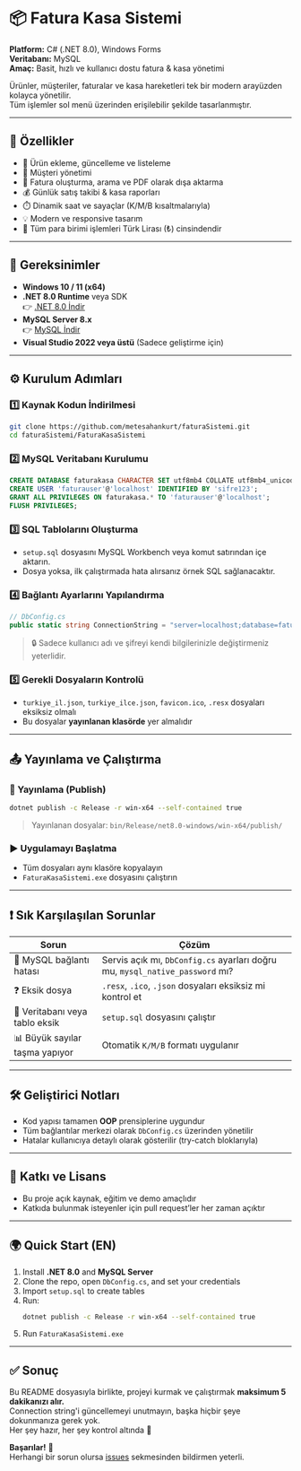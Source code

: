 # 📦 Fatura Kasa Sistemi

**Platform:** C# (.NET 8.0), Windows Forms  
**Veritabanı:** MySQL  
**Amaç:** Basit, hızlı ve kullanıcı dostu fatura & kasa yönetimi

Ürünler, müşteriler, faturalar ve kasa hareketleri tek bir modern arayüzden kolayca yönetilir.  
Tüm işlemler sol menü üzerinden erişilebilir şekilde tasarlanmıştır.

---

## 🚀 Özellikler

- 🛒 Ürün ekleme, güncelleme ve listeleme  
- 👤 Müşteri yönetimi  
- 🧾 Fatura oluşturma, arama ve PDF olarak dışa aktarma  
- 💰 Günlük satış takibi & kasa raporları  
- ⏱️ Dinamik saat ve sayaçlar (K/M/B kısaltmalarıyla)  
- 💡 Modern ve responsive tasarım  
- 💸 Tüm para birimi işlemleri Türk Lirası (₺) cinsindendir  

---

## 🧰 Gereksinimler

- **Windows 10 / 11 (x64)**  
- **.NET 8.0 Runtime** veya SDK  
  👉 [.NET 8.0 İndir](https://dotnet.microsoft.com/en-us/download/dotnet/8.0)  
- **MySQL Server 8.x**  
  👉 [MySQL İndir](https://dev.mysql.com/downloads/installer/)  
- **Visual Studio 2022 veya üstü** (Sadece geliştirme için)

---

## ⚙️ Kurulum Adımları

### 1️⃣ Kaynak Kodun İndirilmesi
```bash
git clone https://github.com/metesahankurt/faturaSistemi.git
cd faturaSistemi/FaturaKasaSistemi
```

### 2️⃣ MySQL Veritabanı Kurulumu
```sql
CREATE DATABASE faturakasa CHARACTER SET utf8mb4 COLLATE utf8mb4_unicode_ci;
CREATE USER 'faturauser'@'localhost' IDENTIFIED BY 'sifre123';
GRANT ALL PRIVILEGES ON faturakasa.* TO 'faturauser'@'localhost';
FLUSH PRIVILEGES;
```

### 3️⃣ SQL Tablolarını Oluşturma

- `setup.sql` dosyasını MySQL Workbench veya komut satırından içe aktarın.  
- Dosya yoksa, ilk çalıştırmada hata alırsanız örnek SQL sağlanacaktır.

### 4️⃣ Bağlantı Ayarlarını Yapılandırma
```csharp
// DbConfig.cs
public static string ConnectionString = "server=localhost;database=faturakasa;user=faturauser;password=sifre123;";
```

> 🔒 Sadece kullanıcı adı ve şifreyi kendi bilgilerinizle değiştirmeniz yeterlidir.

### 5️⃣ Gerekli Dosyaların Kontrolü

- `turkiye_il.json`, `turkiye_ilce.json`, `favicon.ico`, `.resx` dosyaları eksiksiz olmalı  
- Bu dosyalar **yayınlanan klasörde** yer almalıdır

---

## 📤 Yayınlama ve Çalıştırma

### 🔨 Yayınlama (Publish)
```bash
dotnet publish -c Release -r win-x64 --self-contained true
```

> Yayınlanan dosyalar:
> `bin/Release/net8.0-windows/win-x64/publish/`

### ▶️ Uygulamayı Başlatma

- Tüm dosyaları aynı klasöre kopyalayın  
- `FaturaKasaSistemi.exe` dosyasını çalıştırın

---

## ❗ Sık Karşılaşılan Sorunlar

| Sorun | Çözüm |
|------|-------|
| 🔌 MySQL bağlantı hatası | Servis açık mı, `DbConfig.cs` ayarları doğru mu, `mysql_native_password` mı? |
| ❓ Eksik dosya | `.resx`, `.ico`, `.json` dosyaları eksiksiz mi kontrol et |
| 📄 Veritabanı veya tablo eksik | `setup.sql` dosyasını çalıştır |
| 📊 Büyük sayılar taşma yapıyor | Otomatik `K/M/B` formatı uygulanır |

---

## 🛠️ Geliştirici Notları

- Kod yapısı tamamen **OOP** prensiplerine uygundur  
- Tüm bağlantılar merkezi olarak `DbConfig.cs` üzerinden yönetilir  
- Hatalar kullanıcıya detaylı olarak gösterilir (try-catch bloklarıyla)

---

## 🤝 Katkı ve Lisans

- Bu proje açık kaynak, eğitim ve demo amaçlıdır  
- Katkıda bulunmak isteyenler için pull request’ler her zaman açıktır  

---

## 🌍 Quick Start (EN)

1. Install **.NET 8.0** and **MySQL Server**
2. Clone the repo, open `DbConfig.cs`, and set your credentials
3. Import `setup.sql` to create tables
4. Run:
   ```bash
   dotnet publish -c Release -r win-x64 --self-contained true
   ```
5. Run `FaturaKasaSistemi.exe`

---

## ✅ Sonuç

Bu README dosyasıyla birlikte, projeyi kurmak ve çalıştırmak **maksimum 5 dakikanızı alır.**  
Connection string'i güncellemeyi unutmayın, başka hiçbir şeye dokunmanıza gerek yok.  
Her şey hazır, her şey kontrol altında 💼  

**Başarılar!** 🚀  
Herhangi bir sorun olursa [issues](https://github.com/metesahankurt/faturaSistemi/issues) sekmesinden bildirmen yeterli.
